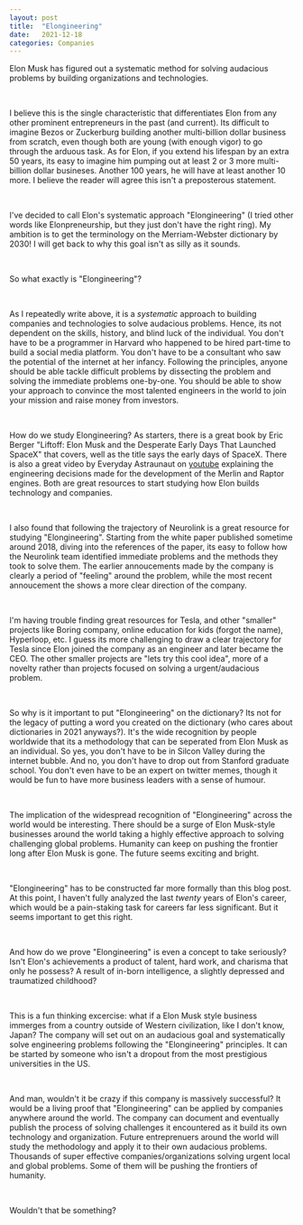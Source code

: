 ```yaml
---
layout: post
title:  "Elongineering"
date:   2021-12-18
categories: Companies
---
```


Elon Musk has figured out a systematic method for solving audacious problems by building organizations and technologies. 

&nbsp;&nbsp;

I believe this is the single characteristic that differentiates Elon from any other prominent entrepreneurs in the past (and current). Its difficult to imagine Bezos or Zuckerburg building another multi-billion dollar business from scratch, even though both are young (with enough vigor) to go through the arduous task. As for Elon, if you extend his lifespan by an extra 50 years, its easy to imagine him pumping out at least 2 or 3 more multi-billion dollar busineses. Another 100 years, he will have at least another 10 more. I believe the reader will agree this isn't a preposterous statement. 

&nbsp;&nbsp;

I've decided to call Elon's systematic approach "Elongineering" (I tried other words like Elonpreneurship, but they just don't have the right ring). My ambition is to get the terminology on the Merriam-Webster dictionary by 2030! I will get back to why this goal isn't as silly as it sounds. 

&nbsp;&nbsp;

So what exactly is "Elongineering"? 

&nbsp;&nbsp;

As I repeatedly write above, it is a *systematic* approach to building companies and technologies to solve audacious problems. Hence, its not dependent on the skills, history, and blind luck of the individual. You don't have to be a programmer in Harvard who happened to be hired part-time to build a social media platform. You don't have to be a consultant who saw the potential of the internet at her infancy. Following the principles, anyone should be able tackle difficult problems by dissecting the problem and solving the immediate problems one-by-one. You should be able to show your approach to convince the most talented engineers in the world to join your mission and raise money from investors. 

&nbsp;&nbsp;

How do we study Elongineering? As starters, there is a great book by Eric Berger "Liftoff: Elon Musk and the Desperate Early Days That Launched SpaceX" that covers, well as the title says the early days of SpaceX. There is also a great video by Everyday Astraunaut on [youtube](https://www.youtube.com/c/EverydayAstronaut) explaining the engineering decisions made for the development of the Merlin and Raptor engines. Both are great resources to start studying how Elon builds technology and companies.  

&nbsp;&nbsp;

I also found that following the trajectory of Neurolink is a great resource for studying "Elongineering". Starting from the white paper published sometime around 2018, diving into the references of the paper, its easy to follow how the Neurolink team identified immediate problems and the methods they took to solve them. The earlier annoucements made by the company is clearly a period of "feeling" around the problem, while the most recent annoucement the shows a more clear direction of the company. 

&nbsp;&nbsp;

I'm having trouble finding great resources for Tesla, and other "smaller" projects like Boring company, online education for kids (forgot the name), Hyperloop, etc. I guess its more challenging to draw a clear trajectory for Tesla since Elon joined the company as an engineer and later became the CEO. The other smaller projects are "lets try this cool idea", more of a novelty rather than projects focused on solving a urgent/audacious problem. 

&nbsp;&nbsp;

So why is it important to put "Elongineering" on the dictionary? Its not for the legacy of putting a word you created on the dictionary (who cares about dictionaries in 2021 anyways?). It's the wide recognition by people worldwide that its a methodology that can be seperated from Elon Musk as an individual. So yes, you don't have to be in Silcon Valley during the internet bubble. And no, you don't have to drop out from Stanford graduate school. You don't even have to be an expert on twitter memes, though it would be fun to have more business leaders with a sense of humour. 

&nbsp;&nbsp;

The implication of the widespread recognition of "Elongineering" across the world would be interesting. There should be a surge of Elon Musk-style businesses around the world taking a highly effective approach to solving challenging global problems. Humanity can keep on pushing the frontier long after Elon Musk is gone. The future seems exciting and bright. 

&nbsp;&nbsp;

"Elongineering" has to be constructed far more formally than this blog post. At this point, I haven't fully analyzed the last *twenty* years of Elon's career, which would be a pain-staking task for careers far less significant. But it seems important to get this right. 

&nbsp;&nbsp;

And how do we prove "Elongineering" is even a concept to take seriously? Isn't Elon's achievements a product of talent, hard work, and charisma that only he possess? A result of in-born intelligence, a slightly depressed and traumatized childhood? 

&nbsp;&nbsp;

This is a fun thinking excercise: what if a Elon Musk style business immerges from a country outside of Western civilization, like I don't know, Japan? The company will set out on an audacious goal and systematically solve engineering problems following the "Elongineering" principles. It can be started by someone who isn't a dropout from the most prestigious universities in the US. 

&nbsp;&nbsp;

And man, wouldn't it be crazy if this company is massively successful? It would be a living proof that "Elongineering" can be applied by companies anywhere around the world. The company can document and eventually publish the process of solving challenges it encountered as it build its own technology and organization. Future entreprenuers around the world will study the methodology and apply it to their own audacious problems. Thousands of super effective companies/organizations solving urgent local and global problems. Some of them will be pushing the frontiers of humanity. 

&nbsp;&nbsp;

Wouldn't that be something?
